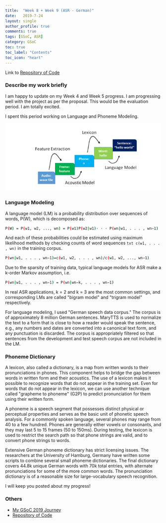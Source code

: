 ```yaml
---
title:  "Week 8 + Week 9 (ASR - German)"
date:   2019-7-24
layout: single
author_profile: true
comments: true
tags: [GSoC, ASR]
category: GSoC
toc: true
toc_label: "Contents"
toc_icon: "heart"
---
```


Link to [Repository of Code](https://github.com/AASHISHAG/asr-german)

### Describe my work briefly

I am happy to update on my Week 4 and Week 5 progress. I am progressing well with the project as per the proposal. This would be the evaluation period. I am totally excited.

I spent this period working on Language and Phoneme Modeling.

![](
/others/language-phoneme-model.png)

### Language Modeling
A language model (LM) is a probability distribution over sequences of words, P(W), which is decomposed as:

``` bash
P(W) = P(w1, w2, ..., wn) = P(w1)P(w2|w1)· · · P(wn|w1, . . . , wn−1)
```

And each of these probabilities could be estimated using maximum likelihood methods by checking counts of word sequences ```txt c(w1, . . . , wn)``` in the training corpus.

``` bash
P(wn|w1, . . . , wn−1)=c(w1, w2, . . . , wn)/c(w1, w2, ..., wn−1)
```

Due to the sparsity of training data, typical language models for ASR make a k-order Markov assumption, i.e.

``` bash
P(wn|w1, . . . , wn−1) = P(wn|wn−k, . . . , wn−1)
```

In real ASR applications, k = 2 and k = 3 are the most common settings, and corresponding LMs are called "bigram model" and "trigram model" respectively.

For language modeling, I used "German speech data corpus." The corpus is of approximately 8 million German sentences. MaryTTS is used to normalize the text to a form that is close to how a reader would speak the sentence, e.g., any numbers and dates are converted into a canonical text form, and any punctuation is discarded. The corpus is appropriately filtered so that sentences from the development and test speech corpus are not included in the LM.

### Phoneme Dictionary
A lexicon, also called a dictionary, is a map from written words to their pronunciations in phones. This component helps to bridge the gap between words in written form and their acoustics. The use of a lexicon makes it possible to recognize words that do not appear in the training set. Even for words that do not appear in the lexicon, we can use another technique called "grapheme to phoneme" (G2P) to predict pronunciation for them using their written form.

A phoneme is a speech segment that possesses distinct physical or perceptual properties and serves as the basic unit of phonetic speech analysis. For a commonly spoken language, several phones may range from 40 to a few hundred. Phones are generally either vowels or consonants, and they may last 5 to 15 frames (50 to 150ms). During testing, the lexicon is used to restrict the search path so that phone strings are valid, and to convert phone strings to words.

Extensive German phoneme dictionary has strict licensing issues. The researchers at the University of Hamburg, Germany have written some scripts to combine several small phoneme dictionaries. The final dictionary covers 44.8k unique German words with 70k total entries, with alternate pronunciations for some of the more common words. The pronunciation dictionary is of a reasonable size for large-vocabulary speech recognition.

I will keep you posted about my progress!

### Others

- [My GSoC 2019 Journey](https://aashishag.github.io/categories/#gsoc)
- [Repository of Code](https://github.com/AASHISHAG/asr-german)